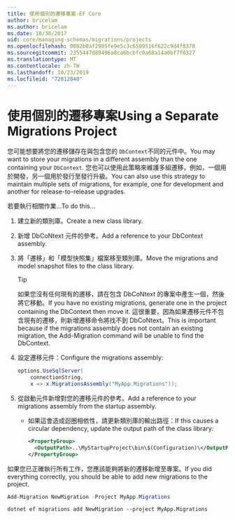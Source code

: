 ```yaml
---
title: 使用個別的遷移專案-EF Core
author: bricelam
ms.author: bricelam
ms.date: 10/30/2017
uid: core/managing-schemas/migrations/projects
ms.openlocfilehash: 0082b0af2905fe9e5c3c6509516f622c9d4f8370
ms.sourcegitcommit: 2355447d89496a8ca6bcbfc0a68a14a0bf7f0327
ms.translationtype: MT
ms.contentlocale: zh-TW
ms.lasthandoff: 10/23/2019
ms.locfileid: "72812040"
---
```

# <a name="using-a-separate-migrations-project"></a><span data-ttu-id="48045-102">使用個別的遷移專案</span><span class="sxs-lookup"><span data-stu-id="48045-102">Using a Separate Migrations Project</span></span>

<span data-ttu-id="48045-103">您可能想要將您的遷移儲存在與包含您的 `DbContext`不同的元件中。</span><span class="sxs-lookup"><span data-stu-id="48045-103">You may want to store your migrations in a different assembly than the one containing your `DbContext`.</span></span> <span data-ttu-id="48045-104">您也可以使用此策略來維護多組遷移，例如，一個用於開發，另一個用於發行至發行升級。</span><span class="sxs-lookup"><span data-stu-id="48045-104">You can also use this strategy to maintain multiple sets of migrations, for example, one for development and another for release-to-release upgrades.</span></span>

<span data-ttu-id="48045-105">若要執行相關作業…</span><span class="sxs-lookup"><span data-stu-id="48045-105">To do this...</span></span>

1. <span data-ttu-id="48045-106">建立新的類別庫。</span><span class="sxs-lookup"><span data-stu-id="48045-106">Create a new class library.</span></span>

2. <span data-ttu-id="48045-107">新增 DbCoNtext 元件的參考。</span><span class="sxs-lookup"><span data-stu-id="48045-107">Add a reference to your DbContext assembly.</span></span>

3. <span data-ttu-id="48045-108">將「遷移」和「模型快照集」檔案移至類別庫。</span><span class="sxs-lookup"><span data-stu-id="48045-108">Move the migrations and model snapshot files to the class library.</span></span>
   > [!TIP]
   > <span data-ttu-id="48045-109">如果您沒有任何現有的遷移，請在包含 DbCoNtext 的專案中產生一個，然後將它移動。</span><span class="sxs-lookup"><span data-stu-id="48045-109">If you have no existing migrations, generate one in the project containing the DbContext then move it.</span></span>
   > <span data-ttu-id="48045-110">這很重要，因為如果遷移元件不包含現有的遷移，則新增遷移命令將找不到 DbCoNtext。</span><span class="sxs-lookup"><span data-stu-id="48045-110">This is important because if the migrations assembly does not contain an existing migration, the Add-Migration command will be unable to find the DbContext.</span></span>

4. <span data-ttu-id="48045-111">設定遷移元件：</span><span class="sxs-lookup"><span data-stu-id="48045-111">Configure the migrations assembly:</span></span>

   ``` csharp
   options.UseSqlServer(
       connectionString,
       x => x.MigrationsAssembly("MyApp.Migrations"));
   ```

5. <span data-ttu-id="48045-112">從啟動元件新增對您的遷移元件的參考。</span><span class="sxs-lookup"><span data-stu-id="48045-112">Add a reference to your migrations assembly from the startup assembly.</span></span>
   * <span data-ttu-id="48045-113">如果這會造成迴圈相依性，請更新類別庫的輸出路徑：</span><span class="sxs-lookup"><span data-stu-id="48045-113">If this causes a circular dependency, update the output path of the class library:</span></span>

     ``` xml
     <PropertyGroup>
       <OutputPath>..\MyStartupProject\bin\$(Configuration)\</OutputPath>
     </PropertyGroup>
     ```

<span data-ttu-id="48045-114">如果您已正確執行所有工作，您應該能夠將新的遷移新增至專案。</span><span class="sxs-lookup"><span data-stu-id="48045-114">If you did everything correctly, you should be able to add new migrations to the project.</span></span>

``` powershell
Add-Migration NewMigration -Project MyApp.Migrations
```

``` Console
dotnet ef migrations add NewMigration --project MyApp.Migrations
```
